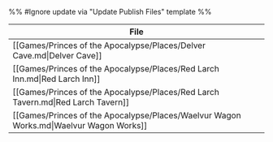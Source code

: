 %% #Ignore update via "Update Publish Files" template %% 

| File                                                                                   |
| -------------------------------------------------------------------------------------- |
| [[Games/Princes of the Apocalypse/Places/Delver Cave.md\|Delver Cave]]                 |
| [[Games/Princes of the Apocalypse/Places/Red Larch Inn.md\|Red Larch Inn]]             |
| [[Games/Princes of the Apocalypse/Places/Red Larch Tavern.md\|Red Larch Tavern]]       |
| [[Games/Princes of the Apocalypse/Places/Waelvur Wagon Works.md\|Waelvur Wagon Works]] |
